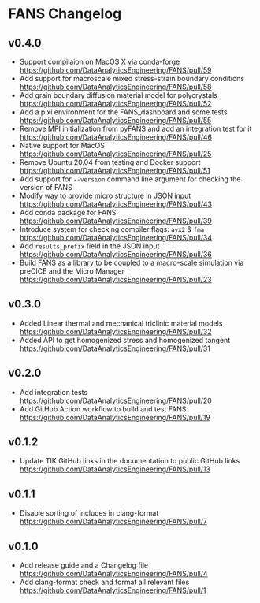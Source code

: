 # FANS Changelog

## v0.4.0

- Support compilaion on MacOS X via conda-forge https://github.com/DataAnalyticsEngineering/FANS/pull/59
- Add support for macroscale mixed stress-strain boundary conditions https://github.com/DataAnalyticsEngineering/FANS/pull/58
- Add grain boundary diffusion material model for polycrystals https://github.com/DataAnalyticsEngineering/FANS/pull/52
- Add a pixi environment for the FANS_dashboard and some tests https://github.com/DataAnalyticsEngineering/FANS/pull/55
- Remove MPI initialization from pyFANS and add an integration test for it https://github.com/DataAnalyticsEngineering/FANS/pull/46
- Native support for MacOS https://github.com/DataAnalyticsEngineering/FANS/pull/25
- Remove Ubuntu 20.04 from testing and Docker support https://github.com/DataAnalyticsEngineering/FANS/pull/51
- Add support for `--version` command line argument for checking the version of FANS
- Modify way to provide micro structure in JSON input https://github.com/DataAnalyticsEngineering/FANS/pull/43
- Add conda package for FANS https://github.com/DataAnalyticsEngineering/FANS/pull/39
- Introduce system for checking compiler flags: `avx2` & `fma` https://github.com/DataAnalyticsEngineering/FANS/pull/34
- Add `results_prefix` field in the JSON input https://github.com/DataAnalyticsEngineering/FANS/pull/36
- Build FANS as a library to be coupled to a macro-scale simulation via preCICE and the Micro Manager https://github.com/DataAnalyticsEngineering/FANS/pull/23

## v0.3.0

- Added Linear thermal and mechanical triclinic material models https://github.com/DataAnalyticsEngineering/FANS/pull/32
- Added API to get homogenized stress and homogenized tangent https://github.com/DataAnalyticsEngineering/FANS/pull/31

## v0.2.0

- Add integration tests https://github.com/DataAnalyticsEngineering/FANS/pull/20
- Add GitHub Action workflow to build and test FANS https://github.com/DataAnalyticsEngineering/FANS/pull/19

## v0.1.2

- Update TIK GitHub links in the documentation to public GitHub links https://github.com/DataAnalyticsEngineering/FANS/pull/13

## v0.1.1

- Disable sorting of includes in clang-format https://github.com/DataAnalyticsEngineering/FANS/pull/7

## v0.1.0

- Add release guide and a Changelog file https://github.com/DataAnalyticsEngineering/FANS/pull/4
- Add clang-format check and format all relevant files https://github.com/DataAnalyticsEngineering/FANS/pull/1
